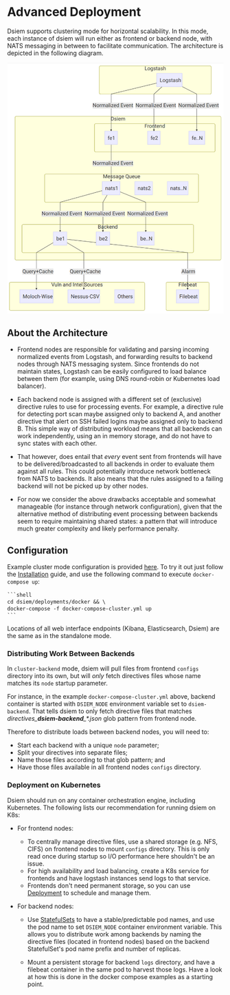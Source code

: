 # Advanced Deployment

Dsiem supports clustering mode for horizontal scalability. In this mode, each instance of dsiem will run either as frontend or backend node, with NATS messaging in between to facilitate communication. The architecture is depicted in the following diagram.

![Advanced Architecture](./images/advanced-arch.png)

## About the Architecture

* Frontend nodes are responsible for validating and parsing incoming normalized events from Logstash, and forwarding results to backend nodes through NATS messaging system. Since frontends do not maintain states, Logstash can be easily configured to load balance between them (for example, using DNS round-robin or Kubernetes load balancer).

* Each backend node is assigned with a different set of (exclusive) directive rules to use for processing events. For example, a directive rule for detecting port scan maybe assigned only to backend A, and another directive that alert on SSH failed logins maybe assigned only to backend B. This simple way of distributing workload means that all backends can work independently, using an in memory storage, and do not have to sync states with each other.

* That however, does entail that *every* event sent from frontends will have to be delivered/broadcasted to all backends in order to evaluate them against all rules. This could potentially introduce network bottleneck from NATS to backends. It also means that the rules assigned to a failing backend will not be picked up by other nodes.

* For now we consider the above drawbacks acceptable and somewhat manageable (for instance through network configuration), given that the alternative method of distributing event processing between backends seem to require maintaining shared states: a pattern that will introduce much greater complexity and likely performance penalty.

## Configuration

Example cluster mode configuration is provided <a href="https://github.com/defenxor/dsiem/blob/master/deployments/docker/docker-compose-cluster.yml">here</a>. To try it out just follow the [Installation](./Installation.md#using-docker-compose)  guide, and use the following command to execute `docker-compose up`:

    ```shell
    cd dsiem/deployments/docker && \
    docker-compose -f docker-compose-cluster.yml up
    ```

Locations of all web interface endpoints (Kibana, Elasticsearch, Dsiem) are the same as in the standalone mode.

### Distributing Work Between Backends

In `cluster-backend` mode, dsiem will pull files from frontend `configs` directory into its own, but will *only* fetch directives files whose name matches its `node` startup parameter.
  
For instance, in the example `docker-compose-cluster.yml` above, backend container is started with `DSIEM_NODE` environment variable set to `dsiem-backend`. That tells dsiem to only fetch directive files that matches *directives_**dsiem-backend**_\*.json* glob pattern from frontend node.

Therefore to distribute loads between backend nodes, you will need to:
* Start each backend with a unique `node` parameter;
* Split your directives into separate files;
* Name those files according to that glob pattern; and
* Have those files available in all frontend nodes `configs` directory.

### Deployment on Kubernetes

Dsiem should run on any container orchestration engine, including Kubernetes. The following lists our recommendation for running dsiem on K8s:

* For frontend nodes:
  - To centrally manage directive files, use a shared storage (e.g. NFS, CIFS) on frontend nodes to mount `configs` directory. This is only read once during startup so I/O performance here shouldn't be an issue.
  - For high availability and load balancing, create a K8s service for frontends and have logstash instances send logs to that service.
  - Frontends don't need permanent storage, so you can use [Deployment](https://kubernetes.io/docs/concepts/workloads/controllers/deployment/) to schedule and manage them.

* For backend nodes:
  - Use [StatefulSets](https://kubernetes.io/docs/concepts/workloads/controllers/statefulset/) to have a stable/predictable pod names, and use the pod name to set `DSIEM_NODE` container environment variable. This allows you to distribute work among backends by naming the directive files (located in frontend nodes) based on the backend StatefulSet's pod name prefix and number of replicas.

  - Mount a persistent storage for backend `logs` directory, and have a filebeat container in the same pod to harvest those logs. Have a look at how this is done in the docker compose examples as a starting point.
